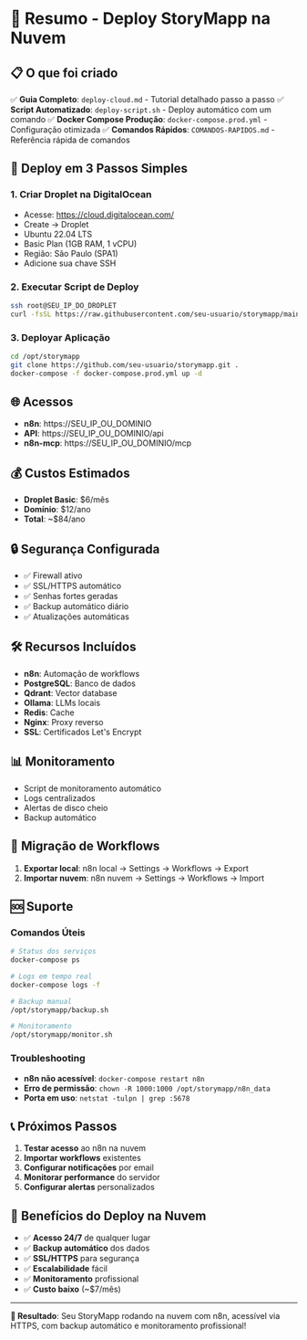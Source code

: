 # 🚀 Resumo - Deploy StoryMapp na Nuvem

## 📋 O que foi criado

✅ **Guia Completo**: `deploy-cloud.md` - Tutorial detalhado passo a passo
✅ **Script Automatizado**: `deploy-script.sh` - Deploy automático com um comando
✅ **Docker Compose Produção**: `docker-compose.prod.yml` - Configuração otimizada
✅ **Comandos Rápidos**: `COMANDOS-RAPIDOS.md` - Referência rápida de comandos

## 🎯 Deploy em 3 Passos Simples

### 1. Criar Droplet na DigitalOcean

- Acesse: https://cloud.digitalocean.com/
- Create → Droplet
- Ubuntu 22.04 LTS
- Basic Plan (1GB RAM, 1 vCPU)
- Região: São Paulo (SPA1)
- Adicione sua chave SSH

### 2. Executar Script de Deploy

```bash
ssh root@SEU_IP_DO_DROPLET
curl -fsSL https://raw.githubusercontent.com/seu-usuario/storymapp/main/deploy-script.sh | bash
```

### 3. Deployar Aplicação

```bash
cd /opt/storymapp
git clone https://github.com/seu-usuario/storymapp.git .
docker-compose -f docker-compose.prod.yml up -d
```

## 🌐 Acessos

- **n8n**: https://SEU_IP_OU_DOMINIO
- **API**: https://SEU_IP_OU_DOMINIO/api
- **n8n-mcp**: https://SEU_IP_OU_DOMINIO/mcp

## 💰 Custos Estimados

- **Droplet Basic**: $6/mês
- **Domínio**: $12/ano
- **Total**: ~$84/ano

## 🔒 Segurança Configurada

- ✅ Firewall ativo
- ✅ SSL/HTTPS automático
- ✅ Senhas fortes geradas
- ✅ Backup automático diário
- ✅ Atualizações automáticas

## 🛠️ Recursos Incluídos

- **n8n**: Automação de workflows
- **PostgreSQL**: Banco de dados
- **Qdrant**: Vector database
- **Ollama**: LLMs locais
- **Redis**: Cache
- **Nginx**: Proxy reverso
- **SSL**: Certificados Let's Encrypt

## 📊 Monitoramento

- Script de monitoramento automático
- Logs centralizados
- Alertas de disco cheio
- Backup automático

## 🔄 Migração de Workflows

1. **Exportar local**: n8n local → Settings → Workflows → Export
2. **Importar nuvem**: n8n nuvem → Settings → Workflows → Import

## 🆘 Suporte

### Comandos Úteis

```bash
# Status dos serviços
docker-compose ps

# Logs em tempo real
docker-compose logs -f

# Backup manual
/opt/storymapp/backup.sh

# Monitoramento
/opt/storymapp/monitor.sh
```

### Troubleshooting

- **n8n não acessível**: `docker-compose restart n8n`
- **Erro de permissão**: `chown -R 1000:1000 /opt/storymapp/n8n_data`
- **Porta em uso**: `netstat -tulpn | grep :5678`

## 📞 Próximos Passos

1. **Testar acesso** ao n8n na nuvem
2. **Importar workflows** existentes
3. **Configurar notificações** por email
4. **Monitorar performance** do servidor
5. **Configurar alertas** personalizados

## 🎉 Benefícios do Deploy na Nuvem

- ✅ **Acesso 24/7** de qualquer lugar
- ✅ **Backup automático** dos dados
- ✅ **SSL/HTTPS** para segurança
- ✅ **Escalabilidade** fácil
- ✅ **Monitoramento** profissional
- ✅ **Custo baixo** (~$7/mês)

---

**🎯 Resultado**: Seu StoryMapp rodando na nuvem com n8n, acessível via HTTPS, com backup automático e monitoramento profissional!
